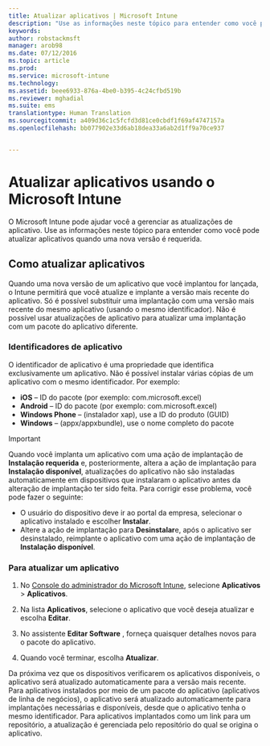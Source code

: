 ```yaml
---
title: Atualizar aplicativos | Microsoft Intune
description: "Use as informações neste tópico para entender como você pode atualizar aplicativos quando uma nova versão é requerida."
keywords: 
author: robstackmsft
manager: arob98
ms.date: 07/12/2016
ms.topic: article
ms.prod: 
ms.service: microsoft-intune
ms.technology: 
ms.assetid: beee6933-876a-4be0-b395-4c24cfbd519b
ms.reviewer: mghadial
ms.suite: ems
translationtype: Human Translation
ms.sourcegitcommit: a409d36c1c5fcfd3d81ce0cbdf1f69af4747157a
ms.openlocfilehash: bb077902e33d6ab18dea33a6ab2d1ff9a70ce937


---
```


# Atualizar aplicativos usando o Microsoft Intune
O Microsoft Intune pode ajudar você a gerenciar as atualizações de aplicativo. Use as informações neste tópico para entender como você pode atualizar aplicativos quando uma nova versão é requerida.

## Como atualizar aplicativos
Quando uma nova versão de um aplicativo que você implantou for lançada, o Intune permitirá que você atualize e implante a versão mais recente do aplicativo. Só é possível substituir uma implantação com uma versão mais recente do mesmo aplicativo (usando o mesmo identificador). Não é possível usar atualizações de aplicativo para atualizar uma implantação com um pacote do aplicativo diferente.

### Identificadores de aplicativo
O identificador de aplicativo é uma propriedade que identifica exclusivamente um aplicativo. Não é possível instalar várias cópias de um aplicativo com o mesmo identificador. Por exemplo:

- **iOS** – ID do pacote (por exemplo: com.microsoft.excel)
- **Android** – ID do pacote (por exemplo: com.microsoft.excel)
- **Windows Phone** – (instalador xap), use a ID do produto (GUID)
- **Windows** – (appx/appxbundle), use o nome completo do pacote



> [!IMPORTANT]
> Quando você implanta um aplicativo com uma ação de implantação de **Instalação requerida** e, posteriormente, altera a ação de implantação para **Instalação disponível**, atualizações do aplicativo não são instaladas automaticamente em dispositivos que instalaram o aplicativo antes da alteração de implantação ter sido feita. Para corrigir esse problema, você pode fazer o seguinte:
> 
> -   O usuário do dispositivo deve ir ao portal da empresa, selecionar o aplicativo instalado e escolher **Instalar**.
> -   Altere a ação de implantação para **Desinstalar**e, após o aplicativo ser desinstalado, reimplante o aplicativo com uma ação de implantação de **Instalação disponível**.

### Para atualizar um aplicativo

1.  No [Console do administrador do Microsoft Intune](https://manage.microsoft.com), selecione **Aplicativos** &gt; **Aplicativos**.

2.  Na lista **Aplicativos**, selecione o aplicativo que você deseja atualizar e escolha **Editar**.

3.  No assistente **Editar Software** , forneça quaisquer detalhes novos para o pacote do aplicativo.

4.  Quando você terminar, escolha **Atualizar**.

Da próxima vez que os dispositivos verificarem os aplicativos disponíveis, o aplicativo será atualizado automaticamente para a versão mais recente.
Para aplicativos instalados por meio de um pacote do aplicativo (aplicativos de linha de negócios), o aplicativo será atualizado automaticamente para implantações necessárias e disponíveis, desde que o aplicativo tenha o mesmo identificador.
Para aplicativos implantados como um link para um repositório, a atualização é gerenciada pelo repositório do qual se origina o aplicativo.






<!--HONumber=Jul16_HO3-->


